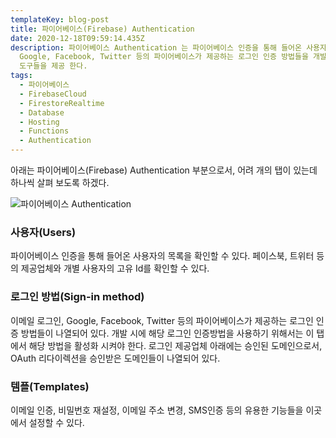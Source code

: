 ```yaml
---
templateKey: blog-post
title: 파이어베이스(Firebase) Authentication
date: 2020-12-18T09:59:14.435Z
description: 파이어베이스 Authentication 는 파이어베이스 인증을 통해 들어온 사용자 목록을 볼수 있고 이메일 로그인,
  Google, Facebook, Twitter 등의 파이어베이스가 제공하는 로그인 인증 방법들을 개발시에 사용할수 있도록 활성화 할수 있는
  도구들을 제공 한다.
tags:
  - 파이어베이스
  - FirebaseCloud
  - FirestoreRealtime
  - Database
  - Hosting
  - Functions
  - Authentication
---
```

아래는 파이어베이스(Firebase) Authentication 부분으로서, 어려 개의 탭이 있는데 하나씩 살펴 보도록 하겠다.

![파이어베이스 Authentication ](/assets/chatbot_–_authentication_–_firebase_console.jpg "파이어베이스 Authentication ")

### 사용자(Users)

파이어베이스 인증을 통해 들어온 사용자의 목록을 확인할 수 있다. 페이스북, 트위터 등의 제공업체와 개별 사용자의 고유 Id를 확인할 수 있다.

### 로그인 방법(Sign-in method)

이메일 로그인, Google, Facebook, Twitter 등의 파이어베이스가 제공하는 로그인 인증 방법들이 나열되어 있다. 개발 시에 해당 로그인 인증방법을 사용하기 위해서는 이 탭에서 해당 방법을 활성화 시켜야 한다. 로그인 제공업체 아래에는 승인된 도메인으로서, OAuth 리다이렉션을 승인받은 도메인들이 나열되어 있다.

### 템플(Templates)

이메일 인증, 비밀번호 재설정, 이메일 주소 변경, SMS인증 등의 유용한 기능들을 이곳에서 설정할 수 있다.